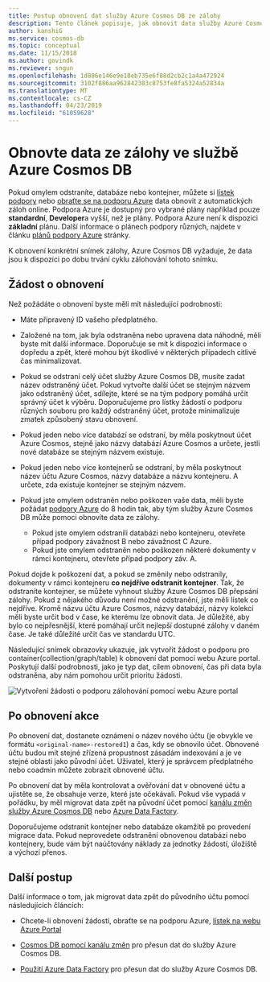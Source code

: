 ```yaml
---
title: Postup obnovení dat služby Azure Cosmos DB ze zálohy
description: Tento článek popisuje, jak obnovit data služby Azure Cosmos DB ze zálohy, jak kontaktovat podporu Azure o obnovení dat, kroky po obnovení dat.
author: kanshiG
ms.service: cosmos-db
ms.topic: conceptual
ms.date: 11/15/2018
ms.author: govindk
ms.reviewer: sngun
ms.openlocfilehash: 1d886e146e9e18eb735e6f88d2cb2c1a4a472924
ms.sourcegitcommit: 3102f886aa962842303c8753fe8fa5324a52834a
ms.translationtype: MT
ms.contentlocale: cs-CZ
ms.lasthandoff: 04/23/2019
ms.locfileid: "61059628"
---
```

# <a name="restore-data-from-a-backup-in-azure-cosmos-db"></a>Obnovte data ze zálohy ve službě Azure Cosmos DB 

Pokud omylem odstraníte, databáze nebo kontejner, můžete si [lístek podpory]( https://portal.azure.com/?#blade/Microsoft_Azure_Support/HelpAndSupportBlade) nebo [obraťte se na podporu Azure]( https://azure.microsoft.com/support/options/) data obnovit z automatických záloh online. Podpora Azure je dostupný pro vybrané plány například pouze **standardní**, **Developer**a vyšší, než je plány. Podpora Azure není k dispozici **základní** plánu. Další informace o plánech podpory různých, najdete v článku [plánů podpory Azure](https://azure.microsoft.com/support/plans/) stránky. 

K obnovení konkrétní snímek zálohy, Azure Cosmos DB vyžaduje, že data jsou k dispozici po dobu trvání cyklu zálohování tohoto snímku.

## <a name="request-a-restore"></a>Žádost o obnovení

Než požádáte o obnovení byste měli mít následující podrobnosti:

* Máte připravený ID vašeho předplatného.

* Založené na tom, jak byla odstraněna nebo upravena data náhodně, měli byste mít další informace. Doporučuje se mít k dispozici informace o dopředu a zpět, které mohou být škodlivé v některých případech citlivé čas minimalizovat.

* Pokud se odstraní celý účet služby Azure Cosmos DB, musíte zadat název odstraněný účet. Pokud vytvořte další účet se stejným názvem jako odstraněný účet, sdílejte, které se na tým podpory pomáhá určit správný účet k výběru. Doporučujeme pro lístky žádostí o podporu různých souboru pro každý odstraněný účet, protože minimalizuje zmatek způsobený stavu obnovení.

* Pokud jeden nebo více databází se odstraní, by měla poskytnout účet Azure Cosmos, stejně jako názvy databází Azure Cosmos a určete, jestli nové databáze se stejným názvem existuje.

* Pokud jeden nebo více kontejnerů se odstraní, by měla poskytnout název účtu Azure Cosmos, názvy databáze a názvu kontejneru. A určete, zda existuje kontejner se stejným názvem.

* Pokud jste omylem odstraněn nebo poškozen vaše data, měli byste požádat [podpory Azure](https://azure.microsoft.com/support/options/) do 8 hodin tak, aby tým služby Azure Cosmos DB může pomoci obnovíte data ze zálohy.
  
  * Pokud jste omylem odstranili databázi nebo kontejneru, otevřete případ podpory závažnost B nebo závažnost C Azure. 
  * Pokud jste omylem odstraněn nebo poškozen některé dokumenty v rámci kontejneru, otevřete případ podpory záv. A. 

Pokud dojde k poškození dat, a pokud se změnily nebo odstranily, dokumenty v rámci kontejneru **co nejdříve odstranit kontejner**. Tak, že odstraníte kontejner, se můžete vyhnout služby Azure Cosmos DB přepsání zálohy. Pokud z nějakého důvodu není možné odstranění, jste měli lístek co nejdříve. Kromě názvu účtu Azure Cosmos, názvy databází, názvy kolekcí měli byste určit bod v čase, ke kterému lze obnovit data. Je důležité, aby bylo co nejpřesnější, které pomáhají určit nejlepší dostupné zálohy v daném čase. Je také důležité určit čas ve standardu UTC. 

Následující snímek obrazovky ukazuje, jak vytvořit žádost o podporu pro container(collection/graph/table) k obnovení dat pomocí webu Azure portal. Poskytují další podrobnosti, jako je typ dat, cílem obnovení, čas při data byla odstraněna, aby nám pomohou určit prioritu žádosti.

![Vytvoření žádosti o podporu zálohování pomocí webu Azure portal](./media/how-to-backup-and-restore/backup-support-request-portal.png)

## <a name="post-restore-actions"></a>Po obnovení akce

Po obnovení dat, dostanete oznámení o název nového účtu (je obvykle ve formátu `<original-name>-restored1`) a čas, kdy se obnovilo účet. Obnovené účtu budou mít stejné zřízená propustnost zásadám indexování a je ve stejné oblasti jako původní účet. Uživatel, který je správcem předplatného nebo coadmin můžete zobrazit obnovené účtu.

Po obnovení dat by měla kontrolovat a ověřování dat v obnovené účtu a ujistěte se, že obsahuje verze, které jste očekávali. Pokud vše vypadá v pořádku, by měl migrovat data zpět na původní účet pomocí [kanálu změn služby Azure Cosmos DB](change-feed.md) nebo [Azure Data Factory](../data-factory/connector-azure-cosmos-db.md).

Doporučujeme odstranit kontejner nebo databáze okamžitě po provedení migrace data. Pokud neprovedete odstranění obnovenou databází nebo kontejnery, bude vám být naúčtovány náklady za jednotky žádostí, úložiště a výchozí přenos.

## <a name="next-steps"></a>Další postup

Další informace o tom, jak migrovat data zpět do původního účtu pomocí následujících článcích:

* Chcete-li obnovení žádostí, obraťte se na podporu Azure, [lístek na webu Azure Portal](https://portal.azure.com/?#blade/Microsoft_Azure_Support/HelpAndSupportBlade)
* [Cosmos DB pomocí kanálu změn](change-feed.md) pro přesun dat do služby Azure Cosmos DB.

* [Použití Azure Data Factory](../data-factory/connector-azure-cosmos-db.md) pro přesun dat do služby Azure Cosmos DB.
